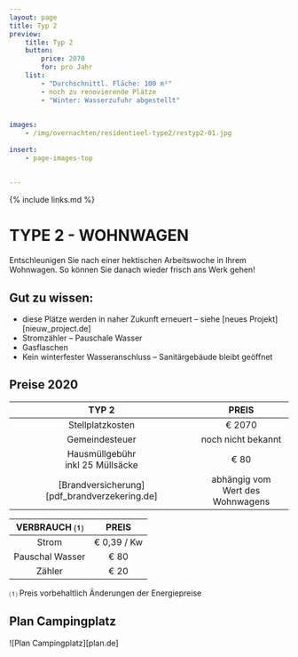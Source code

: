 ```yaml
---
layout: page
title: Typ 2
preview: 
    title: Typ 2
    button:
        price: 2070
        for: pro Jahr
    list:
        - "Durchschnittl. Fläche: 100 m²"
        - noch zu renovierende Plätze
        - "Winter: Wasserzufuhr abgestellt"
        
        
images:
    - /img/overnachten/residentieel-type2/restyp2-01.jpg
    
insert:
    - page-images-top
    
    
---
```


{% include links.md %}

# TYPE 2 - WOHNWAGEN 

Entschleunigen Sie nach einer hektischen Arbeitswoche in Ihrem Wohnwagen. So können Sie danach wieder frisch ans Werk gehen!


## Gut zu wissen:

- diese Plätze werden in naher Zukunft erneuert – siehe [neues Projekt][nieuw_project.de]
- Stromzähler – Pauschale Wasser
- Gasflaschen
- Kein winterfester Wasseranschluss – Sanitärgebäude bleibt geöffnet


## Preise 2020

TYP 2                                         |PREIS                               |
:---------------------------------------------:|:----------------------------------:|
Stellplatzkosten                         | € 2070      
Gemeindesteuer                                   | noch nicht bekannt 
Hausmüllgebühr<br>inkl 25 Müllsäcke<br>         | € 80   
 [Brandversicherung][pdf_brandverzekering.de]   | abhängig vom <br>Wert des Wohnwagens

VERBRAUCH ⑴           |PREIS          |
:--------------------:|:-------------:|
Strom                 | € 0,39 / Kw        
Pauschal Wasser       | € 80 
Zähler                | € 20 

⑴ Preis vorbehaltlich Änderungen der Energiepreise

## Plan Campingplatz

![Plan Campingplatz][plan.de]
